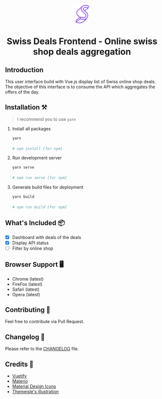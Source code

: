 <p align="center">
<!-- TODO: Set logo here -->
   <img src="https://github.com/gaelgoth/swiss-deals-frontend/raw/main/src/assets/images/logos/logo.png" alt="swiss-deal-logo" width="60px" height="auto">
   
</p>

<h1 align="center">
      Swiss Deals Frontend - Online swiss shop deals aggregation
</h1>

## Introduction

This user interface build with Vue.js display list of Swiss online shop  deals. The objective of this interface is to consume the API which aggregates the offers of the day. 

## Installation ⚒️

> I recommend you to use `yarn`

1. Install all packages

   ```bash
   yarn

   # npm install [for npm]
   ```

2. Run development server

   ```bash
   yarn serve

   # npm run serve [for npm]
   ```

3. Generate build files for deployment

   ```bash
   yarn build

   # npm run build [for npm]
   ```

## What's Included 📦

- [x] Dashboard with deals of the deals 
- [x] Display API status
- [ ] Filter by online shop

## Browser Support 🖥️

- Chrome (latest)
- FireFox (latest)
- Safari (latest)
- Opera (latest)

## Contributing 🦸
 Feel free to contribute via Pull Request.

## Changelog 📆

Please refer to the [CHANGELOG](CHANGELOG.md) file.

## Credits 🙏

- [Vuetify](https://vuetifyjs.com/)
- [Materio](https://github.com/themeselection/materio-vuetify-vuejs-admin-template-free)
- [Material Design Icons](https://materialdesignicons.com/)
- [Themeisle's illustration](https://themeisle.com/illustrations/)
